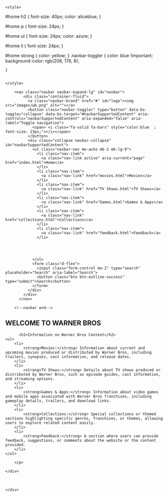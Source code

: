 <!DOCTYPE html>
<html lang="eng">
<head>
    <meta charset="UTF-8">
    <meta http-equiv="X-UA-Compatible" content="IE=edge">
    <meta name="viewport" content="width=device-width, intitial-scale=1.0">
    <title>Warner Bros</title>
    <link rel="stylesheet" href="style.css">
    <!---bootstrap links-->
    <link href="https://cdn.jsdelivr.net/npm/bootstrap@5.0.2/dist/css/bootstrap.min.css" rel="stylesheet" integrity="sha384-EVSTQN3/azprG1Anm3QDgpJLIm9Nao0Yz1ztcQTwFspd3yD65VohhpuuCOmLASjC" crossorigin="anonymous">

    <style>


#home h2 {
    font-size: 40px; 
    color: aliceblue;
}

#home p {
    font-size: 24px; 
}

#home ul {
    font-size: 24px; 
    color: azure;
}

#home li {
    font-size: 24px; 
}

#home strong {
    color: yellow; 
}
.navbar-toggler {
        color: blue !important;
        background-color: rgb(206, 176, 8);
        
    }


    </style>
</head>

<body>
    <div class="all-content">
        <!--navbar start-->

        <nav class="navbar navbar-expand-lg" id="navbar">
            <div class="container-fluid">
              <a class="navbar-brand" href="#" id="logo"><img src="images/wb.png" alt=""></a>
              <button class="navbar-toggler" type="button" data-bs-toggle="collapse" data-bs-target="#navbarSupportedContent" aria-controls="navbarSupportedContent" aria-expanded="false" aria-label="Toggle navigation">
                <span> <i class="fa-solid fa-bars" style="color:blue  ; font-size: 23px;"></i></span>
              </button>
              <div class="collapse navbar-collapse" id="navbarSupportedContent">
                <ul class="navbar-nav me-auto mb-2 mb-lg-0">
                  <li class="nav-item">
                    <a class="nav-link active" aria-current="page" href="index.html">Home</a>
                  </li>
                  <li class="nav-item">
                    <a class="nav-link" href="movies.html">Movies</a>
                  </li>
                  <li class="nav-item">
                    <a class="nav-link" href="TV Shows.html">TV Shows</a>
                  </li>
                  <li class="nav-item">
                    <a class="nav-link" href="Games.html">Games & Apps</a>
                  </li>
                  <li class="nav-item">
                    <a class="nav-link" href="collections.html">Collections</a>
                  </li>
                  <li class="nav-item">
                    <a class="nav-link" href="feedback.html">Feedback</a>
                  </li>
                  
                    
                  
                  
                </ul>
                <form class="d-flex">
                  <input class="form-control me-2" type="search" placeholder="Search" aria-label="Search">
                  <button class="btn btn-outline-success" type="submit">Search</button>
                </form>
              </div>
            </div>
          </nav>

        <!--navbar end-->


<!--home section start-->
<section id="home">
    <div class="content">
        <h1> <strong>WELCOME TO WARNER BROS </strong></h3>
        <p>

          <h2>Information on Warner Bros Content</h2>
    <ul>
        <li>
            <strong>Movies:</strong> Information about current and upcoming movies produced or distributed by Warner Bros, including trailers, synopses, cast information, and release dates.
        </li>
        <li>
            <strong>TV Shows:</strong> Details about TV shows produced or distributed by Warner Bros, such as episode guides, cast information, and streaming options.
        </li>
        <li>
            <strong>Games & Apps:</strong> Information about video games and mobile apps associated with Warner Bros franchises, including gameplay details, trailers, and download links.
        </li>
        <li>
            <strong>Collections:</strong> Special collections or themed sections highlighting specific genres, franchises, or themes, allowing users to explore related content easily.
        </li>
        <li>
            <strong>Feedback:</strong> A section where users can provide feedback, suggestions, or comments about the website or the content provided.
        </li>
    </ul>

        </p>
        
    </div>
</section>
<br> 
<!--home section end-->














    </div>



<script src="https://cdn.jsdelivr.net/npm/bootstrap@5.0.2/dist/js/bootstrap.bundle.min.js" integrity="sha384-MrcW6ZMFYlzcLA8Nl+NtUVF0sA7MsXsP1UyJoMp4YLEuNSfAP+JcXn/tWtIaxVXM" crossorigin="anonymous"></script>
<script src="https://cdn.jsdelivr.net/npm/@popperjs/core@2.9.2/dist/umd/popper.min.js" integrity="sha384-IQsoLXl5PILFhosVNubq5LC7Qb9DXgDA9i+tQ8Zj3iwWAwPtgFTxbJ8NT4GN1R8p" crossorigin="anonymous"></script>
<script src="https://cdn.jsdelivr.net/npm/bootstrap@5.0.2/dist/js/bootstrap.min.js" integrity="sha384-cVKIPhGWiC2Al4u+LWgxfKTRIcfu0JTxR+EQDz/bgldoEyl4H0zUF0QKbrJ0EcQF" crossorigin="anonymous"></script>
    
</body>

</html>


